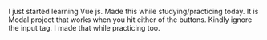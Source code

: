 I just started learning Vue js. Made this while studying/practicing today.
It is Modal project that works when you hit either of the buttons.
Kindly ignore the input tag. I made that while practicing too.
